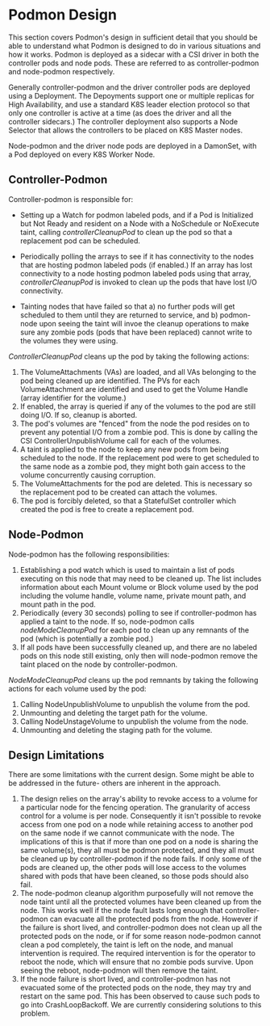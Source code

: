 <!--
Copyright (c) 2021 Dell Inc., or its subsidiaries. All Rights Reserved.

Licensed under the Apache License, Version 2.0 (the "License");
you may not use this file except in compliance with the License.
You may obtain a copy of the License at

    http://www.apache.org/licenses/LICENSE-2.0
-->

# Podmon Design

This section covers Podmon's design in sufficient detail that you should be able to understand what Podmon is designed to do in various situations and how it works. Podmon is deployed as a sidecar with a CSI driver in both the controller pods and node pods. These are referred to as controller-podmon and node-podmon respectively.

Generally controller-podmon and the driver controller pods are deployed using a Deployment. The Depoyments support one or multiple replicas for High Availability, and use a standard K8S leader election protocol so that only one controller is active at a time (as does the driver and all the controller sidecars.) The controller deployment also supports a Node Selector that allows the controllers to be placed on K8S Master nodes.

Node-podmon and the driver node pods are deployed in a DamonSet, with a Pod deployed on every K8S Worker Node.

## Controller-Podmon

Controller-podmon is responsible for:

* Setting up a Watch for podmon labeled pods, and if a Pod is Initialized but Not Ready and resident on a Node with a NoSchedule or NoExecute taint, calling _controllerCleanupPod_ to clean up the pod so that a replacement pod can be scheduled.

* Periodically polling the arrays to see if it has connectivity to the nodes that are hosting podmon labeled pods (if enabled.) If an array has lost connectivity to a node hosting podmon labeled pods using that array, _controllerCleanupPod_ is invoked to clean up the pods that have lost I/O connectivity.

* Tainting nodes that have failed so that a) no further pods will get scheduled to them until they are returned to service, and b) podmon-node upon seeing the taint will invoe the cleanup operations to make sure any zombie pods (pods that have been replaced) cannot write to the volumes they were using.

_ControllerCleanupPod_ cleans up the pod by taking the following actions:
1. The VolumeAttachments (VAs) are loaded, and all VAs belonging to the pod being cleaned up are identified. The PVs for each VolumeAttachment are identified and used to get the Volume Handle (array identifier for the volume.)
2. If enabled, the array is queried if any of the volumes to the pod are still doing I/O. If so, cleanup is aborted.
3. The pod's volumes are "fenced" from the node the pod resides on to prevent any potential I/O from a zombie pod. This is done by calling the CSI ControllerUnpublishVolume call for each of the volumes.
4. A taint is applied to the node to keep any new pods from being scheduled to the node. If the replacement pod were to get scheduled to the same node as a zombie pod, they might both gain access to the volume concurrently causing corruption.
5. The VolumeAttachments for the pod are deleted. This is necessary so the replacement pod to be created can attach the volumes.
6. The pod is forcibly deleted, so that a StatefulSet controller which created the pod is free to create a replacement pod.

## Node-Podmon

Node-podmon has the following responsibilities:

1. Establishing a pod watch which is used to maintain a list of pods executing on this node that may need to be cleaned up. The list includes information about each Mount volume or Block volume used by the pod including the volume handle, volume name, private mount path, and mount path in the pod.
2. Periodically (every 30 seconds) polling to see if controller-podmon has applied a taint to the node. If so, node-podmon calls _nodeModeCleanupPod_ for each pod to clean up any remnants of the pod (which is potentially a zombie pod.)
3. If all pods have been successfully cleaned up, and there are no labeled pods on this node still existing, only then will node-podmon remove the taint placed on the node by controller-podmon.

_NodeModeCleanupPod_ cleans up the pod remnants by taking the following actions for each volume used by the pod:
1. Calling NodeUnpublishVolume to unpublish the volume from the pod.
2. Unmounting and deleting the target path for the volume.
3. Calling NodeUnstageVolume to unpublish the volume from the node.
4. Unmounting and deleting the staging path for the volume.

## Design Limitations

There are some limitations with the current design. Some might be able to be addressed in the future- others are inherent in the approach.

1. The design relies on the array's ability to revoke access to a volume for a particular node for the fencing operation. The granularity of access control for a volume is per node. Consequently it isn't possible to revoke access from one pod on a node while retaining access to another pod on the same node if we cannot communicate with the node.
The implications of this is that if more than one pod on a node is sharing the same volume(s), they all must be podmon protected, and they all must be cleaned up by controller-podmon if the node fails. If only some of the pods are cleaned up, the other pods will lose access to the volumes shared with pods that have been cleaned, so those pods should also fail.
2. The node-podmon cleanup algorithm purposefully will not remove the node taint until all the protected volumes have been cleaned up from the node. This works well if the node fault lasts long enough that controller-podmon can evacuate all the protected pods from the node. However if the failure is short lived, and controller-podmon does not clean up all the protected pods on the node, or if for some reason node-podmon cannot clean a pod completely, the taint is left on the node, and manual intervention is required. The required intervention is for the operator to reboot the node, which will ensure that no zombie pods survive. Upon seeing the reboot, node-podmon will then remove the taint.
3. If the node failure is short lived, and controller-podmon has not evacuated some of the protected pods on the node, they may try and restart on the same pod. This has been observed to cause such pods to go into CrashLoopBackoff. We are currently considering solutions to this problem.
